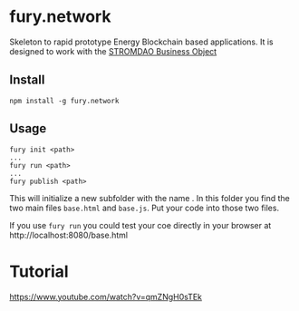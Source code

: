# fury.network
Skeleton to rapid prototype Energy Blockchain based applications. It is designed to work with the [STROMDAO Business Object](https://github.com/energychain/StromDAO-BusinessObject)

## Install
```
npm install -g fury.network
```

## Usage
```
fury init <path>
...
fury run <path>
...
fury publish <path>
```

This will initialize a new subfolder with the name <path>. In this folder you find the two main files `base.html` and `base.js`. Put your code into those two files. 

If you use `fury run` you could test your coe directly in your browser at http://localhost:8080/base.html

 
# Tutorial

https://www.youtube.com/watch?v=qmZNgH0sTEk

